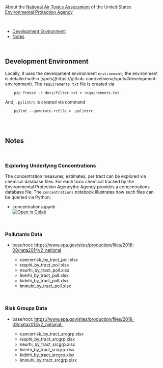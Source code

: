 <br>

About the [National Air Toxics Assessment](https://www.epa.gov/national-air-toxics-assessment) of the United 
States [Environmental Protection Agency](https://www.epa.gov/)

<br>

* [Development Environment](#development-environment)
* [Notes](#notes)

<br>

## Development Environment

Locally, it uses the development environment `environment`; the environment is detailed within [spots](https://github.
com/vetiveria/spots#development-environment).  The `requirements.txt` file is created via

```shell
    pip freeze -r docs/filter.txt > requirements.txt
```

And, `.pylintrc` is created via command

```shell
    pylint --generate-rcfile > .pylintrc
```

<br>
<br>

## Notes

<br>

### Exploring Underlying Concentrations

The concentration measures, estimates, per tract can be explored via chemical database files.  For each toxic chemical tracked by the Environmental Protection Agencythe Agency provides a concentrations database file.  The `concentrations` notebook illustrates how such files can be queried via Python:

* concentrations.ipynb <br> [![Open In Colab](https://colab.research.google.com/assets/colab-badge.svg)](https://colab.research.google.com/github/vetiveria/risk/blob/develop/notebooks/concentrations.ipynb)

<br>

### Pollutants Data

* base/root: https://www.epa.gov/sites/production/files/2018-08/nata2014v2_national_

  * cancerrisk_by_tract_poll.xlsx  
  * resphi_by_tract_poll.xlsx  
  * neurhi_by_tract_poll.xlsx  
  * liverhi_by_tract_poll.xlsx  
  * kidnhi_by_tract_poll.xlsx  
  * immuhi_by_tract_poll.xlsx

<br>

### Risk Groups Data

* base/root: https://www.epa.gov/sites/production/files/2018-08/nata2014v2_national_

  * cancerrisk_by_tract_srcgrp.xlsx  
  * resphi_by_tract_srcgrp.xlsx  
  * neurhi_by_tract_srcgrp.xlsx  
  * liverhi_by_tract_srcgrp.xlsx  
  * kidnhi_by_tract_srcgrp.xlsx  
  * immuhi_by_tract_srcgrp.xlsx
